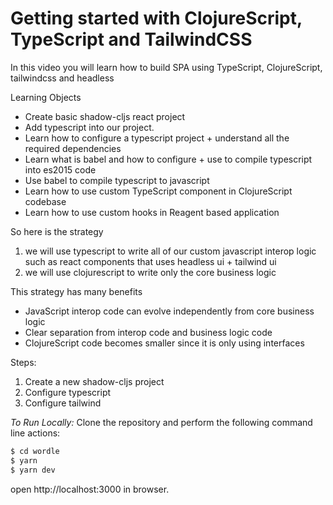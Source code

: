 # Getting started with ClojureScript, TypeScript and TailwindCSS

In this video you will learn how to build SPA using TypeScript, ClojureScript, tailwindcss and headless


Learning Objects

- Create basic shadow-cljs react project
- Add typescript into our project.
- Learn how to configure a typescript project + understand all the required dependencies
- Learn what is babel and how to configure + use to compile typescript into es2015 code
- Use babel to compile typescript to javascript
- Learn how to use custom TypeScript component in ClojureScript codebase
- Learn how to use custom hooks in Reagent based application


So here is the strategy

1. we will use typescript to write all of our custom javascript interop logic such as react components that uses headless ui + tailwind ui
2. we will use clojurescript to write only the core business logic

This strategy has many benefits
- JavaScript interop code can evolve independently from core business logic
- Clear separation from interop code and business logic code
- ClojureScript code becomes smaller since it is only using interfaces


Steps:

1. Create a new shadow-cljs project
2. Configure typescript
3. Configure tailwind

_To Run Locally:_
Clone the repository and perform the following command line actions:
```bash
$ cd wordle
$ yarn
$ yarn dev
```


open http://localhost:3000 in browser.
